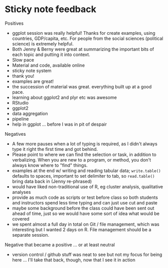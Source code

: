 Sticky note feedback
========================================================

Positives

  * ggplot session was really helpful! Thanks for create examples, using countries, GDP/capita, etc. For people from the social sciences (political science) is extremely helpful.
  * Both Jenny & Berny were great at summarizing the important bits of each topic and putting it into context.
  * Slow pace
  * Material and code, available online
  * sticky note system
  * thank you!
  * examples are great!
  * the succession of material was great. everything built up at a good pace.
  * learning about ggplot2 and plyr etc was awesome
  * RStudio
  * ggplot2
  * data aggregation
  * pipeline
  * help in ggplot ... before I was in pit of despair
  

Negatives

  * A few more pauses when a lot of typing is required, as I didn't always type it right the first time and got behind.
  * Please point to where we can find the selection or task, in addition to verbalizing. When you are new to a program, or method, you don't always know where to "find" things.
  * examples at the end w/ writing and reading tabular data; `write.table()` defaults to spaces, important to set delimiter to tab, so `read.table()` bring data back in (Jenny re-phrased)
  * would have liked non-traditional use of R, eg cluster analysis, qualitative analyses
  * provide as much code as scripts or test before class so both students and instructors spend less time typing and can just use cut and paste
  * maybe some background before the class could have been sent out ahead of time, just so we would have some sort of idea what would be covered
  * we spent almost a full day in total on Git / file management, which was interesting but I wanted 2 days on R. File management should be a separate session.
  
Negative that became a positive ... or at least neutral

  * version control / github stuff was neat to see but not my focus for being here ... I'll take that back, though, now that I see it in action
